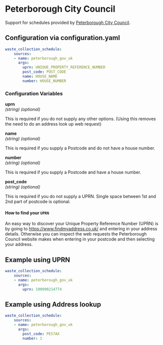 # Peterborough City Council

Support for schedules provided by [Peterborough City Council](https://www.peterborough.gov.uk/residents/rubbish-and-recycling/bins).

## Configuration via configuration.yaml

```yaml
waste_collection_schedule:
    sources:
    - name: peterborough_gov_uk
      args:
        uprn: UNIQUE_PROPERTY_REFERENCE_NUMBER
        post_code: POST_CODE
        name: HOUSE_NAME
        number: HOUSE_NUMBER
```

### Configuration Variables

**uprn**<br>
*(string) (optional)*

This is required if you do not supply any other options. (Using this removes the need to do an address look up web request)

**name**<br>
*(string) (optional)*

This is required if you supply a Postcode and do not have a house number.

**number**<br>
*(string) (optional)*

This is required if you supply a Postcode and have a house number.

**post_code**<br>
*(string) (optional)*

This is required if you do not supply a UPRN. Single space between 1st and 2nd part of postcode is optional.

#### How to find your `UPRN`
An easy way to discover your Unique Property Reference Number (UPRN) is by going to https://www.findmyaddress.co.uk/ and entering in your address details.
Otherwise you can inspect the web requests the Peterborough Council website makes when entering in your postcode and then selecting your address.

## Example using UPRN
```yaml
waste_collection_schedule:
    sources:
    - name: peterborough_gov_uk
      args:
        uprn: 100090214774
```

## Example using Address lookup
```yaml
waste_collection_schedule:
    sources:
    - name: peterborough_gov_uk
      args:
        post_code: PE57AX
        number: 1
```
